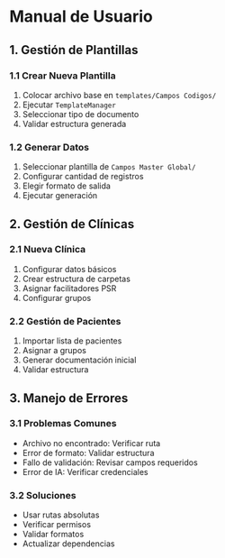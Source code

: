 # Manual de Usuario

## 1. Gestión de Plantillas

### 1.1 Crear Nueva Plantilla
1. Colocar archivo base en `templates/Campos Codigos/`
2. Ejecutar `TemplateManager`
3. Seleccionar tipo de documento
4. Validar estructura generada

### 1.2 Generar Datos
1. Seleccionar plantilla de `Campos Master Global/`
2. Configurar cantidad de registros
3. Elegir formato de salida
4. Ejecutar generación

## 2. Gestión de Clínicas

### 2.1 Nueva Clínica
1. Configurar datos básicos
2. Crear estructura de carpetas
3. Asignar facilitadores PSR
4. Configurar grupos

### 2.2 Gestión de Pacientes
1. Importar lista de pacientes
2. Asignar a grupos
3. Generar documentación inicial
4. Validar estructura

## 3. Manejo de Errores

### 3.1 Problemas Comunes
- Archivo no encontrado: Verificar ruta
- Error de formato: Validar estructura
- Fallo de validación: Revisar campos requeridos
- Error de IA: Verificar credenciales

### 3.2 Soluciones
- Usar rutas absolutas
- Verificar permisos
- Validar formatos
- Actualizar dependencias
